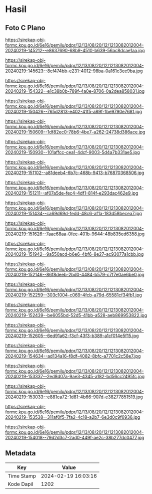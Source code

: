 # Hasil

## Foto C Plano

https://sirekap-obj-formc.kpu.go.id/6e16/pemilu/pdpr/12/13/08/20/12/1213082012004-20240219-145212--e8637690-68b9-4510-b639-56ac8dcae1aa.jpg

https://sirekap-obj-formc.kpu.go.id/6e16/pemilu/pdpr/12/13/08/20/12/1213082012004-20240219-145623--8cf474bb-e231-4012-98ba-0a161c3ee9ba.jpg

https://sirekap-obj-formc.kpu.go.id/6e16/pemilu/pdpr/12/13/08/20/12/1213082012004-20240219-154322--e1c38b0b-789f-4a0e-8706-0a2dea858031.jpg

https://sirekap-obj-formc.kpu.go.id/6e16/pemilu/pdpr/12/13/08/20/12/1213082012004-20240219-150426--765d2813-e402-41f5-a89f-1be9790e7681.jpg

https://sirekap-obj-formc.kpu.go.id/6e16/pemilu/pdpr/12/13/08/20/12/1213082012004-20240219-150609--1df82ec0-78b6-4be7-a262-24738d386ace.jpg

https://sirekap-obj-formc.kpu.go.id/6e16/pemilu/pdpr/12/13/08/20/12/1213082012004-20240219-150930--101affcc-cea1-4dcf-9003-5d4a7b331ae5.jpg

https://sirekap-obj-formc.kpu.go.id/6e16/pemilu/pdpr/12/13/08/20/12/1213082012004-20240219-151102--a81deeb4-6b7c-468b-9413-b76870368506.jpg

https://sirekap-obj-formc.kpu.go.id/6e16/pemilu/pdpr/12/13/08/20/12/1213082012004-20240219-151211--af07a5de-fec4-4df1-814f-e293dac462e9.jpg

https://sirekap-obj-formc.kpu.go.id/6e16/pemilu/pdpr/12/13/08/20/12/1213082012004-20240219-151434--ca69d69d-fedd-48c6-af1a-183d58becea7.jpg

https://sirekap-obj-formc.kpu.go.id/6e16/pemilu/pdpr/12/13/08/20/12/1213082012004-20240219-151626--7aac68aa-0fee-401b-9644-48b835ed6358.jpg

https://sirekap-obj-formc.kpu.go.id/6e16/pemilu/pdpr/12/13/08/20/12/1213082012004-20240219-151942--9a550acd-b6e6-4bf6-8e27-ac93077a1cbb.jpg

https://sirekap-obj-formc.kpu.go.id/6e16/pemilu/pdpr/12/13/08/20/12/1213082012004-20240219-152146--86f8deeb-2bd0-4484-b579-c7f7e0ae6be0.jpg

https://sirekap-obj-formc.kpu.go.id/6e16/pemilu/pdpr/12/13/08/20/12/1213082012004-20240219-152259--303c1004-c069-4fcb-a79d-65581cf34fb1.jpg

https://sirekap-obj-formc.kpu.go.id/6e16/pemilu/pdpr/12/13/08/20/12/1213082012004-20240219-152439--be6055bd-52d5-41bb-a528-aeb869953822.jpg

https://sirekap-obj-formc.kpu.go.id/6e16/pemilu/pdpr/12/13/08/20/12/1213082012004-20240219-152605--6ed91a62-f3cf-43f3-b389-a1cf014e5f15.jpg

https://sirekap-obj-formc.kpu.go.id/6e16/pemilu/pdpr/12/13/08/20/12/1213082012004-20240219-154634--ad134a16-f8df-4082-8bfc-a7701c2c58e7.jpg

https://sirekap-obj-formc.kpu.go.id/6e16/pemilu/pdpr/12/13/08/20/12/1213082012004-20240219-153337--2ed8d07a-9ae3-4345-a182-bd56cc2495fc.jpg

https://sirekap-obj-formc.kpu.go.id/6e16/pemilu/pdpr/12/13/08/20/12/1213082012004-20240219-153033--e881ca72-1d81-4b66-907d-e38277851519.jpg

https://sirekap-obj-formc.kpu.go.id/6e16/pemilu/pdpr/12/13/08/20/12/1213082012004-20240219-153538--311af0f5-7fa2-4c18-a2b7-6e3d0c9f6936.jpg

https://sirekap-obj-formc.kpu.go.id/6e16/pemilu/pdpr/12/13/08/20/12/1213082012004-20240219-154018--79d2d3c7-2ad0-449f-ae2c-38b277dc0477.jpg


## Metadata

| Key        | Value               |
| ---------- | ------------------- |
| Time Stamp | 2024-02-19 16:03:16 |
| Kode Dapil | 1202                |



